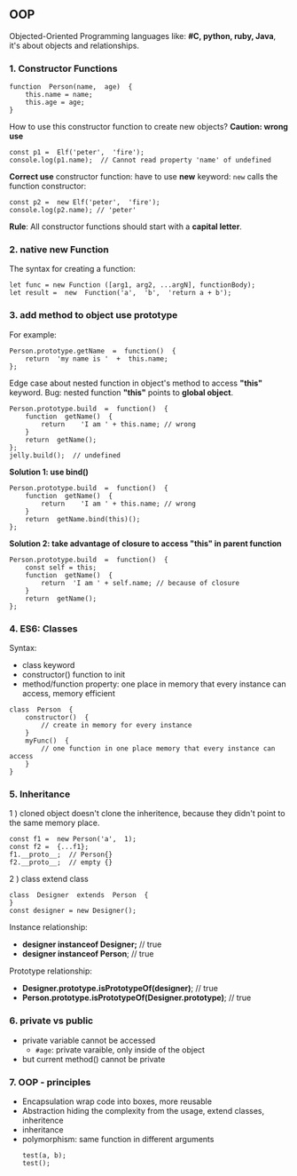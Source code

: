 ## OOP
Objected-Oriented Programming languages like:  **#C, python, ruby, Java**, it's about objects and relationships.

### 1. Constructor Functions
```
function  Person(name,  age)  {
	this.name = name;
	this.age = age;
}
```
How to use this constructor function to create new objects?
**Caution: wrong use**
```
const p1 =  Elf('peter',  'fire');
console.log(p1.name);  // Cannot read property 'name' of undefined
```
**Correct use** constructor function: have to use **new** keyword:
`new` calls the function constructor:
```
const p2 =  new Elf('peter',  'fire');
console.log(p2.name); // 'peter' 
```

**Rule**:  All constructor functions should start with a **capital letter**.

### 2. native new Function
The syntax for creating a function:
```
let func = new Function ([arg1, arg2, ...argN], functionBody);
let result =  new  Function('a',  'b',  'return a + b');
```

### 3.  add method to object use prototype
For example:
```
Person.prototype.getName  =  function()  {
	return  'my name is '  +  this.name;
};
```
Edge case about nested function in object's method to access **"this"** keyword.
Bug: nested function **"this"** points to **global object**.
```
Person.prototype.build  =  function()  {
	function  getName()  {
		return    'I am ' + this.name; // wrong
	}
	return  getName();
};
jelly.build();  // undefined
```
**Solution 1: use bind()**
```
Person.prototype.build  =  function()  {
	function  getName()  {
		return    'I am ' + this.name; // wrong
	}
	return  getName.bind(this)();
};
```
**Solution 2: take advantage of closure to access "this" in parent function**
```
Person.prototype.build  =  function()  {
	const self = this;
	function  getName()  {
		return  'I am ' + self.name; // because of closure
	}
	return  getName();
};
```

### 4. ES6: Classes
Syntax:
* class keyword
* constructor() function to init
* method/function property:  one place in memory that every instance can access, memory efficient
```
class  Person  {
	constructor()  {
		// create in memory for every instance
	}
	myFunc()  {
		// one function in one place memory that every instance can access
	}
}
```
### 5. Inheritance
1 ) cloned object doesn't clone the inheritence, because they didn't point to the same memory place.
```
const f1 =  new Person('a',  1);
const f2 =  {...f1};
f1.__proto__;  // Person{}
f2.__proto__;  // empty {}
```
2 ) class extend class
```
class  Designer  extends  Person  {
}
const designer = new Designer();
```
Instance relationship:
* **designer instanceof Designer;** // true
* **designer instanceof Person**; // true

Prototype relationship:
* **Designer.prototype.isPrototypeOf(designer)**;  // true
* **Person.prototype.isPrototypeOf(Designer.prototype)**;  // true

### 6. private vs public 
* private variable cannot be accessed
	- `#age`: private varaible, only inside of the object
* but current method() cannot be private

### 7. OOP - principles
* Encapsulation
	wrap code into boxes, more reusable
* Abstraction
	hiding the complexity from the usage, extend classes, inheritence
* inheritance
* polymorphism: same function in different arguments
  ```
  test(a, b);
  test();
  ```

